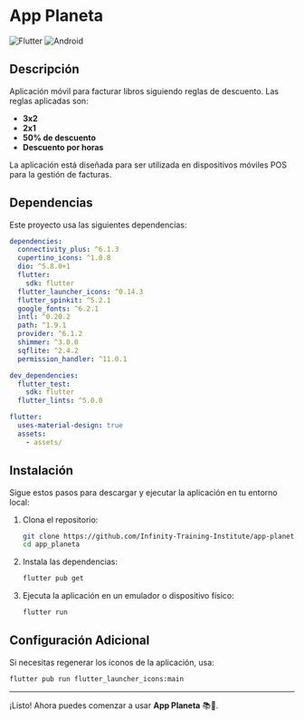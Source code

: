 # App Planeta

![Flutter](https://img.shields.io/badge/Flutter-3.7.2-blue?logo=flutter)
![Android](https://img.shields.io/badge/Android-Supported-green?logo=android)

## Descripción

Aplicación móvil para facturar libros siguiendo reglas de descuento. Las reglas aplicadas son:
- **3x2**
- **2x1**
- **50% de descuento**
- **Descuento por horas**

La aplicación está diseñada para ser utilizada en dispositivos móviles POS para la gestión de facturas.

## Dependencias

Este proyecto usa las siguientes dependencias:

```yaml
dependencies:
  connectivity_plus: ^6.1.3
  cupertino_icons: ^1.0.8
  dio: ^5.8.0+1
  flutter:
    sdk: flutter
  flutter_launcher_icons: ^0.14.3
  flutter_spinkit: ^5.2.1
  google_fonts: ^6.2.1
  intl: ^0.20.2
  path: ^1.9.1
  provider: ^6.1.2
  shimmer: ^3.0.0
  sqflite: ^2.4.2
  permission_handler: ^11.0.1

dev_dependencies:
  flutter_test:
    sdk: flutter
  flutter_lints: ^5.0.0

flutter:
  uses-material-design: true
  assets:
    - assets/
```

## Instalación

Sigue estos pasos para descargar y ejecutar la aplicación en tu entorno local:

1. Clona el repositorio:
   ```sh
   git clone https://github.com/Infinity-Training-Institute/app-planeta
   cd app_planeta
   ```

2. Instala las dependencias:
   ```sh
   flutter pub get
   ```

3. Ejecuta la aplicación en un emulador o dispositivo físico:
   ```sh
   flutter run
   ```

## Configuración Adicional

Si necesitas regenerar los íconos de la aplicación, usa:
```sh
flutter pub run flutter_launcher_icons:main
```

---

¡Listo! Ahora puedes comenzar a usar **App Planeta** 📚🚀.

